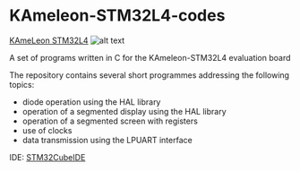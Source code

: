 # KAmeleon-STM32L4-codes
[KAmeLeon STM32L4](https://www.st.com/en/partner-products-and-services/kameleon-stm32l4.html)
![alt text](https://www.st.com/content/dam/PartnerProgram/Kamami/kameleon_z_g%C3%B3ry%20STP.png)

A set of programs written in C for the KAmeleon-STM32L4 evaluation board

The repository contains several short programmes addressing the following topics:
- diode operation using the HAL library
- operation of a segmented display using the HAL library
- operation of a segmented screen with registers
- use of clocks
- data transmission using the LPUART interface

IDE: [STM32CubeIDE](https://www.st.com/en/development-tools/stm32cubeide.html)
